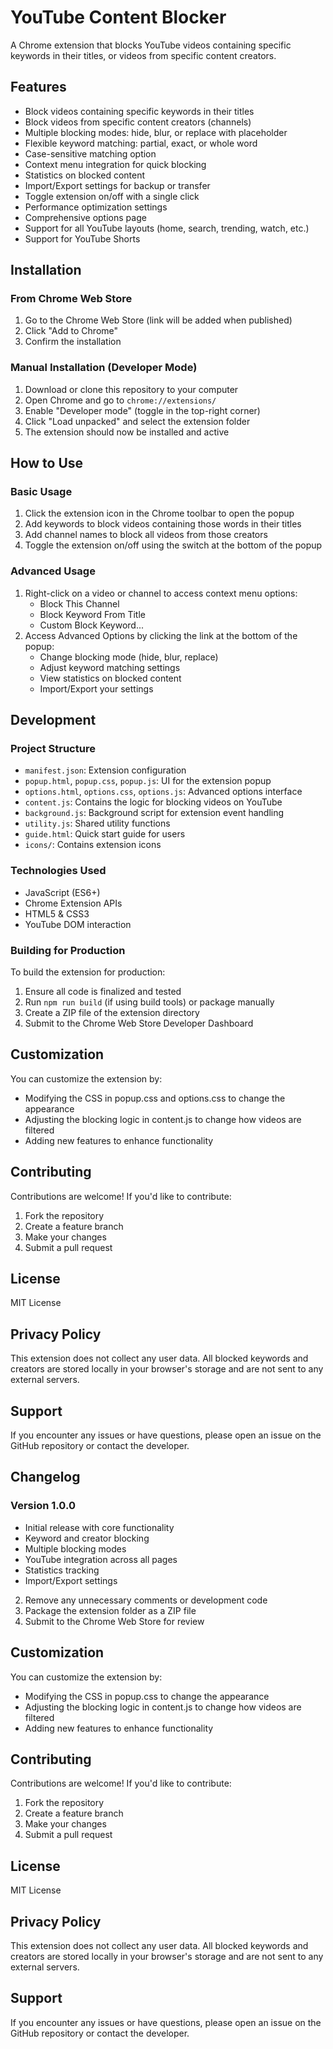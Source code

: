 # YouTube Content Blocker

A Chrome extension that blocks YouTube videos containing specific keywords in their titles, or videos from specific content creators.

## Features

- Block videos containing specific keywords in their titles
- Block videos from specific content creators (channels)
- Multiple blocking modes: hide, blur, or replace with placeholder
- Flexible keyword matching: partial, exact, or whole word
- Case-sensitive matching option
- Context menu integration for quick blocking
- Statistics on blocked content
- Import/Export settings for backup or transfer
- Toggle extension on/off with a single click
- Performance optimization settings
- Comprehensive options page
- Support for all YouTube layouts (home, search, trending, watch, etc.)
- Support for YouTube Shorts

## Installation

### From Chrome Web Store

1. Go to the Chrome Web Store (link will be added when published)
2. Click "Add to Chrome"
3. Confirm the installation

### Manual Installation (Developer Mode)

1. Download or clone this repository to your computer
2. Open Chrome and go to `chrome://extensions/`
3. Enable "Developer mode" (toggle in the top-right corner)
4. Click "Load unpacked" and select the extension folder
5. The extension should now be installed and active

## How to Use

### Basic Usage

1. Click the extension icon in the Chrome toolbar to open the popup
2. Add keywords to block videos containing those words in their titles
3. Add channel names to block all videos from those creators
4. Toggle the extension on/off using the switch at the bottom of the popup

### Advanced Usage

1. Right-click on a video or channel to access context menu options:
   - Block This Channel
   - Block Keyword From Title
   - Custom Block Keyword...
2. Access Advanced Options by clicking the link at the bottom of the popup:
   - Change blocking mode (hide, blur, replace)
   - Adjust keyword matching settings
   - View statistics on blocked content
   - Import/Export your settings

## Development

### Project Structure

- `manifest.json`: Extension configuration
- `popup.html`, `popup.css`, `popup.js`: UI for the extension popup
- `options.html`, `options.css`, `options.js`: Advanced options interface
- `content.js`: Contains the logic for blocking videos on YouTube
- `background.js`: Background script for extension event handling
- `utility.js`: Shared utility functions
- `guide.html`: Quick start guide for users
- `icons/`: Contains extension icons

### Technologies Used

- JavaScript (ES6+)
- Chrome Extension APIs
- HTML5 & CSS3
- YouTube DOM interaction

### Building for Production

To build the extension for production:

1. Ensure all code is finalized and tested
2. Run `npm run build` (if using build tools) or package manually
3. Create a ZIP file of the extension directory
4. Submit to the Chrome Web Store Developer Dashboard

## Customization

You can customize the extension by:

- Modifying the CSS in popup.css and options.css to change the appearance
- Adjusting the blocking logic in content.js to change how videos are filtered
- Adding new features to enhance functionality

## Contributing

Contributions are welcome! If you'd like to contribute:

1. Fork the repository
2. Create a feature branch
3. Make your changes
4. Submit a pull request

## License

MIT License

## Privacy Policy

This extension does not collect any user data. All blocked keywords and creators are stored locally in your browser's storage and are not sent to any external servers.

## Support

If you encounter any issues or have questions, please open an issue on the GitHub repository or contact the developer.

## Changelog

### Version 1.0.0
- Initial release with core functionality
- Keyword and creator blocking
- Multiple blocking modes
- YouTube integration across all pages
- Statistics tracking
- Import/Export settings
2. Remove any unnecessary comments or development code
3. Package the extension folder as a ZIP file
4. Submit to the Chrome Web Store for review

## Customization

You can customize the extension by:

- Modifying the CSS in popup.css to change the appearance
- Adjusting the blocking logic in content.js to change how videos are filtered
- Adding new features to enhance functionality

## Contributing

Contributions are welcome! If you'd like to contribute:

1. Fork the repository
2. Create a feature branch
3. Make your changes
4. Submit a pull request

## License

MIT License

## Privacy Policy

This extension does not collect any user data. All blocked keywords and creators are stored locally in your browser's storage and are not sent to any external servers.

## Support

If you encounter any issues or have questions, please open an issue on the GitHub repository or contact the developer.
